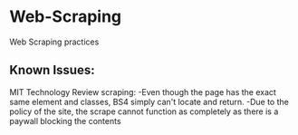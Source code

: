 # Web-Scraping
Web Scraping practices

## Known Issues:
MIT Technology Review scraping:
-Even though the page has the exact same element and classes, BS4 simply can't locate and return.
-Due to the policy of the site, the scrape cannot function as completely as there is a paywall blocking the contents

